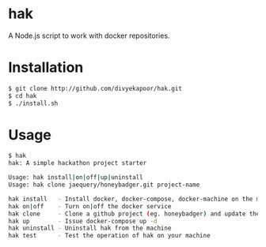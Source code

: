 # hak
A Node.js script to work with docker repositories.

# Installation

   ```sh
   $ git clone http://github.com/divyekapoor/hak.git
   $ cd hak
   $ ./install.sh
   ```

# Usage

   ```sh
   $ hak
   hak: A simple hackathon project starter

   Usage: hak install|on|off|up|uninstall
   Usage: hak clone jaequery/honeybadger.git project-name

   hak install   - Install docker, docker-compose, docker-machine on the machine
   hak on|off    - Turn on|off the docker service
   hak clone     - Clone a github project (eg. honeybadger) and update the VIRTUAL_ENV variable in docker-compose.yml
   hak up        - Issue docker-compose up -d
   hak uninstall - Uninstall hak from the machine
   hak test      - Test the operation of hak on your machine

   ```
